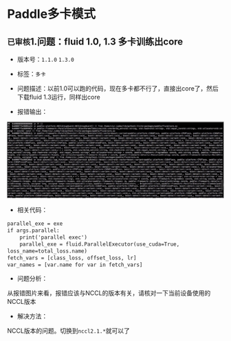 # Paddle多卡模式

## `已审核`1.问题：fluid 1.0, 1.3 多卡训练出core

+ 版本号：`1.1.0` `1.3.0`

+ 标签：`多卡`

+ 问题描述：以前1.0可以跑的代码，现在多卡都不行了，直接出core了，然后下载fluid 1.3运行，同样出core

+ 报错输出：

![](https://raw.githubusercontent.com/ayuLiao/images/master/paddle%E5%A4%9A%E5%8D%A11.png)

+ 相关代码：

```
parallel_exe = exe
if args.parallel:
	print('parallel exec')
	parallel_exe = fluid.ParallelExecutor(use_cuda=True, loss_name=total_loss.name)
fetch_vars = [class_loss, offset_loss, lr]
var_names = [var.name for var in fetch_vars]
```

+ 问题分析：

从报错图片来看，报错应该与NCCL的版本有关，请核对一下当前设备使用的NCCL版本

+ 解决方法：

NCCL版本的问题。切换到`nccl2.1.*`就可以了
